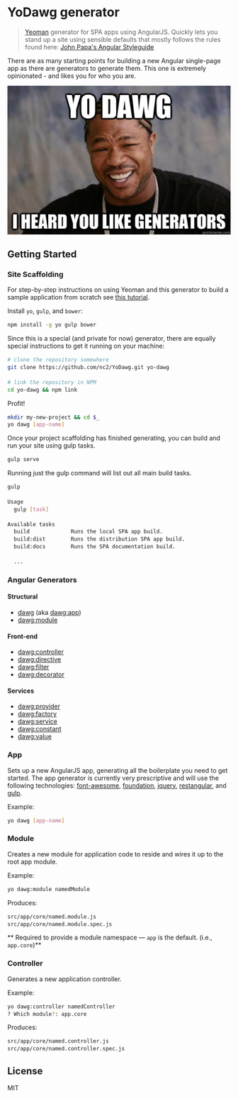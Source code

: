 # YoDawg generator

> [Yeoman](http://yeoman.io) generator for SPA apps using AngularJS.  Quickly lets you stand up a site using sensible defaults that mostly follows the rules found here: [John Papa's Angular Styleguide](https://github.com/johnpapa/angular-styleguide)

There are as many starting points for building a new Angular single-page app as there are generators to generate them.  This one is extremely opinionated - and likes you for who you are.

![](https://raw.githubusercontent.com/nc2/YoDawg/master/yo%20dawg.png)

## Getting Started

### Site Scaffolding

For step-by-step instructions on using Yeoman and this generator to build a sample application from scratch see [this tutorial](http://todo.com).

Install `yo`, `gulp`, and `bower`:

```bash
npm install -g yo gulp bower
```

Since this is a special (and private for now) generator, there are equally special instructions to get it running on your machine:

```bash
# clone the repository somewhere
git clone https://github.com/nc2/YoDawg.git yo-dawg

# link the repository in NPM
cd yo-dawg && npm link
```

Profit!
```bash
mkdir my-new-project && cd $_
yo dawg [app-name]
```

Once your project scaffolding has finished generating, you can build and run your site using gulp tasks.
```bash
gulp serve
```

Running just the gulp command will list out all main build tasks.

```bash
gulp

Usage
  gulp [task]

Available tasks
  build             Runs the local SPA app build.
  build:dist        Runs the distribution SPA app build.
  build:docs        Runs the SPA documentation build.
  
  ...
```

### Angular Generators

#### Structural
* [dawg](#markdown-header-app) (aka [dawg:app](#markdown-header-app))
* [dawg:module](#markdown-header-module)

#### Front-end
* [dawg:controller](#markdown-header-controller)
* [dawg:directive](#markdown-header-directive)
* [dawg:filter](#markdown-header-filter)
* [dawg:decorator](#markdown-header-decorator)

#### Services
* [dawg:provider](#markdown-header-provider)
* [dawg:factory](#markdown-header-factory)
* [dawg:service](#markdown-header-service)
* [dawg:constant](#markdown-header-constant)
* [dawg:value](#markdown-header-value)

### App
Sets up a new AngularJS app, generating all the boilerplate you need to get started.  The app generator is currently very prescriptive and will use the following technologies: [font-awesome](), [foundation](), [jquery](), [restangular](), and [gulp]().

Example:
```bash
yo dawg [app-name]
```

### Module
Creates a new module for application code to reside and wires it up to the root app module.

Example:
```bash
yo dawg:module namedModule
```

Produces:
```bash
src/app/core/named.module.js
src/app/core/named.module.spec.js
```

** Required to provide a module namespace &mdash; `app` is the default. (i.e., `app.core`)**

### Controller
Generates a new application controller.

Example:
```bash
yo dawg:controller namedController
? Which module?: app.core
```

Produces:
```bash
src/app/core/named.controller.js
src/app/core/named.controller.spec.js
```

## License

MIT
